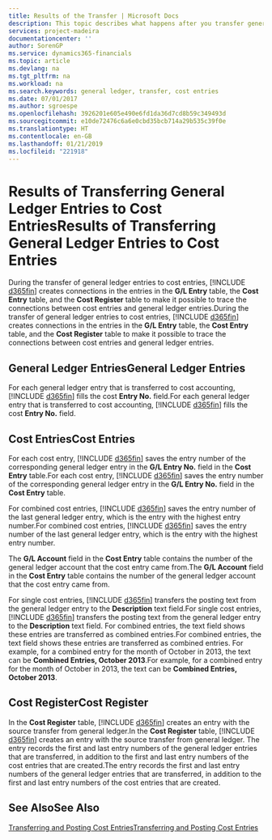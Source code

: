 ```yaml
---
title: Results of the Transfer | Microsoft Docs
description: This topic describes what happens after you transfer general ledger entries to cost entries.
services: project-madeira
documentationcenter: ''
author: SorenGP
ms.service: dynamics365-financials
ms.topic: article
ms.devlang: na
ms.tgt_pltfrm: na
ms.workload: na
ms.search.keywords: general ledger, transfer, cost entries
ms.date: 07/01/2017
ms.author: sgroespe
ms.openlocfilehash: 3926201e605e490e6fd1da36d7cd8b59c349493d
ms.sourcegitcommit: e10de72476c6a6e0cbd35bcb714a29b535c39f0e
ms.translationtype: HT
ms.contentlocale: en-GB
ms.lasthandoff: 01/21/2019
ms.locfileid: "221918"
---
```

# <a name="results-of-transferring-general-ledger-entries-to-cost-entries"></a><span data-ttu-id="33c7d-103">Results of Transferring General Ledger Entries to Cost Entries</span><span class="sxs-lookup"><span data-stu-id="33c7d-103">Results of Transferring General Ledger Entries to Cost Entries</span></span>
<span data-ttu-id="33c7d-104">During the transfer of general ledger entries to cost entries, [!INCLUDE [d365fin](includes/d365fin_md.md)] creates connections in the entries in the **G/L Entry** table, the **Cost Entry** table, and the **Cost Register** table to make it possible to trace the connections between cost entries and general ledger entries.</span><span class="sxs-lookup"><span data-stu-id="33c7d-104">During the transfer of general ledger entries to cost entries, [!INCLUDE [d365fin](includes/d365fin_md.md)] creates connections in the entries in the **G/L Entry** table, the **Cost Entry** table, and the **Cost Register** table to make it possible to trace the connections between cost entries and general ledger entries.</span></span>  

## <a name="general-ledger-entries"></a><span data-ttu-id="33c7d-105">General Ledger Entries</span><span class="sxs-lookup"><span data-stu-id="33c7d-105">General Ledger Entries</span></span>  
<span data-ttu-id="33c7d-106">For each general ledger entry that is transferred to cost accounting, [!INCLUDE [d365fin](includes/d365fin_md.md)] fills the cost **Entry No.** field.</span><span class="sxs-lookup"><span data-stu-id="33c7d-106">For each general ledger entry that is transferred to cost accounting, [!INCLUDE [d365fin](includes/d365fin_md.md)] fills the cost **Entry No.** field.</span></span>  

## <a name="cost-entries"></a><span data-ttu-id="33c7d-107">Cost Entries</span><span class="sxs-lookup"><span data-stu-id="33c7d-107">Cost Entries</span></span>  
<span data-ttu-id="33c7d-108">For each cost entry, [!INCLUDE [d365fin](includes/d365fin_md.md)] saves the entry number of the corresponding general ledger entry in the **G/L Entry No.** field in the **Cost Entry** table.</span><span class="sxs-lookup"><span data-stu-id="33c7d-108">For each cost entry, [!INCLUDE [d365fin](includes/d365fin_md.md)] saves the entry number of the corresponding general ledger entry in the **G/L Entry No.** field in the **Cost Entry** table.</span></span>  

<span data-ttu-id="33c7d-109">For combined cost entries, [!INCLUDE [d365fin](includes/d365fin_md.md)] saves the entry number of the last general ledger entry, which is the entry with the highest entry number.</span><span class="sxs-lookup"><span data-stu-id="33c7d-109">For combined cost entries, [!INCLUDE [d365fin](includes/d365fin_md.md)] saves the entry number of the last general ledger entry, which is the entry with the highest entry number.</span></span>  

<span data-ttu-id="33c7d-110">The **G/L Account** field in the **Cost Entry** table contains the number of the general ledger account that the cost entry came from.</span><span class="sxs-lookup"><span data-stu-id="33c7d-110">The **G/L Account** field in the **Cost Entry** table contains the number of the general ledger account that the cost entry came from.</span></span>  

<span data-ttu-id="33c7d-111">For single cost entries, [!INCLUDE [d365fin](includes/d365fin_md.md)] transfers the posting text from the general ledger entry to the **Description** text field.</span><span class="sxs-lookup"><span data-stu-id="33c7d-111">For single cost entries, [!INCLUDE [d365fin](includes/d365fin_md.md)] transfers the posting text from the general ledger entry to the **Description** text field.</span></span> <span data-ttu-id="33c7d-112">For combined entries, the text field shows these entries are transferred as combined entries.</span><span class="sxs-lookup"><span data-stu-id="33c7d-112">For combined entries, the text field shows these entries are transferred as combined entries.</span></span> <span data-ttu-id="33c7d-113">For example, for a combined entry for the month of October in 2013, the text can be **Combined Entries, October 2013**.</span><span class="sxs-lookup"><span data-stu-id="33c7d-113">For example, for a combined entry for the month of October in 2013, the text can be **Combined Entries, October 2013**.</span></span>  

## <a name="cost-register"></a><span data-ttu-id="33c7d-114">Cost Register</span><span class="sxs-lookup"><span data-stu-id="33c7d-114">Cost Register</span></span>  
<span data-ttu-id="33c7d-115">In the **Cost Register** table, [!INCLUDE [d365fin](includes/d365fin_md.md)] creates an entry with the source transfer from general ledger.</span><span class="sxs-lookup"><span data-stu-id="33c7d-115">In the **Cost Register** table, [!INCLUDE [d365fin](includes/d365fin_md.md)] creates an entry with the source transfer from general ledger.</span></span> <span data-ttu-id="33c7d-116">The entry records the first and last entry numbers of the general ledger entries that are transferred, in addition to the first and last entry numbers of the cost entries that are created.</span><span class="sxs-lookup"><span data-stu-id="33c7d-116">The entry records the first and last entry numbers of the general ledger entries that are transferred, in addition to the first and last entry numbers of the cost entries that are created.</span></span>  

## <a name="see-also"></a><span data-ttu-id="33c7d-117">See Also</span><span class="sxs-lookup"><span data-stu-id="33c7d-117">See Also</span></span>  
[<span data-ttu-id="33c7d-118">Transferring and Posting Cost Entries</span><span class="sxs-lookup"><span data-stu-id="33c7d-118">Transferring and Posting Cost Entries</span></span>](finance-transfer-and-post-cost-entries.md)   
